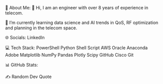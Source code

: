 💫 About Me:
🔭 Hi, I am an engineer with over 8 years of experience in telecom.

🌱 I’m currently learning data science and AI trends in QoS, RF optimization
and planning in the telecom space.

🌐 Socials:
LinkedIn

💻 Tech Stack:
PowerShell Python Shell Script AWS Oracle Anaconda Adobe Matplotlib NumPy Pandas Plotly Scipy GitHub Cisco Git

📊 GitHub Stats:






✍️ Random Dev Quote


